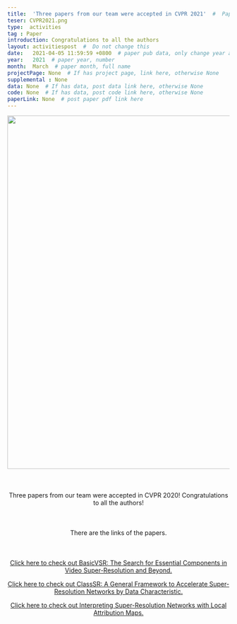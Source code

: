 ```yaml
---
title:  'Three papers from our team were accepted in CVPR 2021'  #  Paper title, covered by ''
teser: CVPR2021.png
type:  activities
tag : Paper
introduction: Congratulations to all the authors
layout: activitiespost  #  Do not change this
date:   2021-04-05 11:59:59 +0800  # paper pub data, only change year and month according to this format
year:   2021  # paper year, number
month:  March  # paper month, full name
projectPage: None  # If has project page, link here, otherwise None
supplemental : None
data: None  # If has data, post data link here, otherwise None
code: None  # If has data, post code link here, otherwise None
paperLink: None  # post paper pdf link here
---
```


<center><img src="http://xpixel.group/images/activities/CVPPR2021.png" width = "800" height = "auto"  /></center>

&nbsp;
&nbsp;
<center>
<p style="font-size:20px;width:100%;text-align:left" >

Three papers from our team were accepted in CVPR 2020! Congratulations to all the authors!

</p>
</center>
&nbsp;

<center>
<p style="font-size:20px;width:100%;text-align:left" >

There are the links of the papers.

</p>
</center>
&nbsp;


<center>
<p style="font-size:20px;width:100%;text-align:left" >

<a href="http://xpixel.group/2021/03/23/BasicVSR-The-Search-for-Essential-Components-in-Video-Super-Resolution-and-Beyond.html"><font class="text-primary">Click here to check out BasicVSR: The Search for Essential Components in Video Super-Resolution and Beyond.</font></a>
<br>

<a href="http://xpixel.group/2021/03/23/ClassSR-A-General-Framework-to-Accelerate-Super-Resolution-Networks-by-Data-Characteristic.html"><font class="text-primary">Click here to check out ClassSR: A General Framework to Accelerate Super-Resolution Networks by Data Characteristic.</font></a>
<br>

<a href="http://xpixel.group/2021/03/23/Interpreting-Super-Resolution-Networks-with-Local-Attribution-Maps.html"><font class="text-primary">Click here to check out Interpreting Super-Resolution Networks with Local Attribution Maps.</font></a>
</p>

</center>
